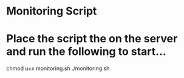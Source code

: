 # Monitoring Script
# Place the script the on the server and run the following to start...

chmod u+x monitoring.sh
./monitoring.sh
